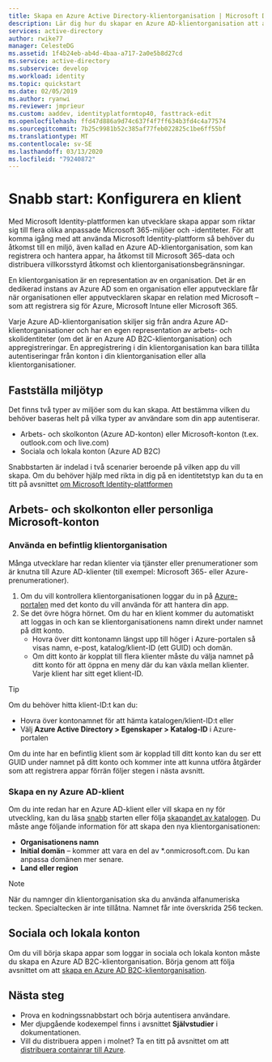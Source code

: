 ```yaml
---
title: Skapa en Azure Active Directory-klientorganisation | Microsoft Docs
description: Lär dig hur du skapar en Azure AD-klientorganisation att använda för att registrera och skapa appar.
services: active-directory
author: rwike77
manager: CelesteDG
ms.assetid: 1f4b24eb-ab4d-4baa-a717-2a0e5b8d27cd
ms.service: active-directory
ms.subservice: develop
ms.workload: identity
ms.topic: quickstart
ms.date: 02/05/2019
ms.author: ryanwi
ms.reviewer: jmprieur
ms.custom: aaddev, identityplatformtop40, fasttrack-edit
ms.openlocfilehash: ffd47d886a9d74c637f4f7ff634b3fd4c4a77574
ms.sourcegitcommit: 7b25c9981b52c385af77feb022825c1be6ff55bf
ms.translationtype: MT
ms.contentlocale: sv-SE
ms.lasthandoff: 03/13/2020
ms.locfileid: "79240872"
---
```

# <a name="quickstart-set-up-a-tenant"></a>Snabb start: Konfigurera en klient

Med Microsoft Identity-plattformen kan utvecklare skapa appar som riktar sig till flera olika anpassade Microsoft 365-miljöer och -identiteter. För att komma igång med att använda Microsoft Identity-plattform så behöver du åtkomst till en miljö, även kallad en Azure AD-klientorganisation, som kan registrera och hantera appar, ha åtkomst till Microsoft 365-data och distribuera villkorsstyrd åtkomst och klientorganisationsbegränsningar.

En klientorganisation är en representation av en organisation. Det är en dedikerad instans av Azure AD som en organisation eller apputvecklare får när organisationen eller apputvecklaren skapar en relation med Microsoft – som att registrera sig för Azure, Microsoft Intune eller Microsoft 365.

Varje Azure AD-klientorganisation skiljer sig från andra Azure AD-klientorganisationer och har en egen representation av arbets- och skolidentiteter (om det är en Azure AD B2C-klientorganisation) och appregistreringar. En appregistrering i din klientorganisation kan bara tillåta autentiseringar från konton i din klientorganisation eller alla klientorganisationer.

## <a name="determining-environment-type"></a>Fastställa miljötyp

Det finns två typer av miljöer som du kan skapa. Att bestämma vilken du behöver baseras helt på vilka typer av användare som din app autentiserar.

* Arbets- och skolkonton (Azure AD-konton) eller Microsoft-konton (t.ex. outlook.com och live.com)
* Sociala och lokala konton (Azure AD B2C)

Snabbstarten är indelad i två scenarier beroende på vilken app du vill skapa. Om du behöver hjälp med rikta in dig på en identitetstyp kan du ta en titt på avsnittet [om Microsoft Identity-plattformen](about-microsoft-identity-platform.md)

## <a name="work-and-school-accounts-or-personal-microsoft-accounts"></a>Arbets- och skolkonton eller personliga Microsoft-konton

### <a name="use-an-existing-tenant"></a>Använda en befintlig klientorganisation

Många utvecklare har redan klienter via tjänster eller prenumerationer som är knutna till Azure AD-klienter (till exempel: Microsoft 365- eller Azure-prenumerationer).

1. Om du vill kontrollera klientorganisationen loggar du in på [Azure-portalen](https://portal.azure.com) med det konto du vill använda för att hantera din app.
1. Se det övre högra hörnet. Om du har en klient kommer du automatiskt att loggas in och kan se klientorganisationens namn direkt under namnet på ditt konto.
   * Hovra över ditt kontonamn längst upp till höger i Azure-portalen så visas namn, e-post, katalog/klient-ID (ett GUID) och domän.
   * Om ditt konto är kopplat till flera klienter måste du välja namnet på ditt konto för att öppna en meny där du kan växla mellan klienter. Varje klient har sitt eget klient-ID.

> [!TIP]
> Om du behöver hitta klient-ID:t kan du:
> * Hovra över kontonamnet för att hämta katalogen/klient-ID:t eller
> * Välj **Azure Active Directory > Egenskaper > Katalog-ID** i Azure-portalen

Om du inte har en befintlig klient som är kopplad till ditt konto kan du ser ett GUID under namnet på ditt konto och kommer inte att kunna utföra åtgärder som att registrera appar förrän följer stegen i nästa avsnitt.

### <a name="create-a-new-azure-ad-tenant"></a>Skapa en ny Azure AD-klient

Om du inte redan har en Azure AD-klient eller vill skapa en ny för utveckling, kan du läsa [snabb](../fundamentals/active-directory-access-create-new-tenant.md) starten eller följa [skapandet av katalogen](https://portal.azure.com/#create/Microsoft.AzureActiveDirectory). Du måste ange följande information för att skapa den nya klientorganisationen:

- **Organisationens namn**
- **Initial domän** – kommer att vara en del av *.onmicrosoft.com. Du kan anpassa domänen mer senare.
- **Land eller region**

> [!NOTE]
> När du namnger din klientorganisation ska du använda alfanumeriska tecken. Specialtecken är inte tillåtna. Namnet får inte överskrida 256 tecken.

## <a name="social-and-local-accounts"></a>Sociala och lokala konton

Om du vill börja skapa appar som loggar in sociala och lokala konton måste du skapa en Azure AD B2C-klientorganisation. Börja genom att följa avsnittet om att [skapa en Azure AD B2C-klientorganisation](../../active-directory-b2c/tutorial-create-tenant.md).

## <a name="next-steps"></a>Nästa steg

* Prova en kodningssnabbstart och börja autentisera användare. 
* Mer djupgående kodexempel finns i avsnittet **Självstudier** i dokumentationen.
* Vill du distribuera appen i molnet? Ta en titt på avsnittet om att [distribuera containrar till Azure](https://docs.microsoft.com/azure/index?pivot=products&panel=containers).
